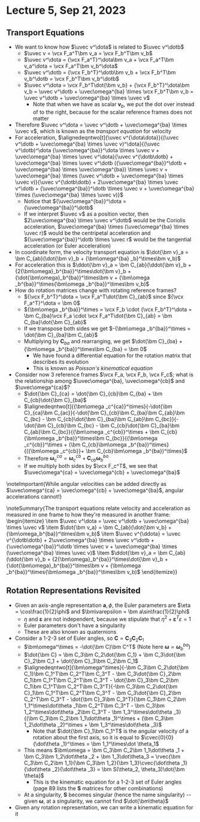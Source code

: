 # Lecture 5, Sep 21, 2023

## Transport Equations

* We want to know how $\uvec v^\dota$ is related to $\uvec v^\dotb$
	* $\uvec v = \vcx F_a^T\bm v_a = \vcx F_b^T\bm v_b$
	* $\uvec v^\dota = {\vcx F_a^T}^\dota\bm v_a + \vcx F_a^T\bm v_a^\dota = \vcx F_a^T\bm v_b^\dota$
	* $\uvec v^\dotb = {\vcx F_b^T}^\dotb\bm v_b + \vcx F_b^T\bm v_b^\dotb = \vcx F_b^T\bm v_b^\dotb$
	* $\uvec v^\dota = \vcx F_b^T\dot{\bm v_b} + {\vcx F_b^T}^\dota\bm v_b = \uvec v^\dotb + \uvec\omega^{ba} \times \vcx F_b^T\bm v_b = \uvec v^\dotb + \uvec\omega^{ba} \times \uvec v$
		* Note that when we have as scalar $\bm v_b$, we put the dot over instead of to the right, because for the scalar reference frames does not matter
* Therefore $\uvec v^\dota = \uvec v^\dotb + \uvec\omega^{ba} \times \uvec v$, which is known as the *transport equation* for velocity
* For acceleration, $\alignedeqntwo[t]{\uvec v^{\dota\dota}}{(\uvec v^\dotb + \uvec\omega^{ba} \times \uvec v)^\dota}{(\uvec v^\dotb)^\dota {\uvec\omega^{ba}}^\dota \times \uvec v + \uvec\omega^{ba} \times \uvec v^\dota}{\uvec v^{\dotb\dotb} + \uvec\omega^{ba} \times \uvec v^\dotb ({\uvec\omega^{ba}}^\dotb + \uvec\omega^{ba} \times \uvec\omega^{ba}) \times \uvec v + \uvec\omega^{ba} \times (\uvec v^\dotb + \uvec\omega^{ba} \times \uvec v)}{\uvec v^{\dotb\dotb} + 2\uvec\omega^{ba} \times \uvec v^\dotb + {\uvec\omega^{ba}}^\dotb \times \uvec v + \uvec\omega^{ba} \times (\uvec\omega^{ba} \times \uvec v)}$
	* Notice that ${\uvec\omega^{ba}}^\dota = {\uvec\omega^{ba}}^\dotb$
	* If we interpret $\uvec v$ as a position vector, then $2\uvec\omega^{ba} \times \uvec v^\dotb$ would be the Coriolis acceleration, $\uvec\omega^{ba} \times (\uvec\omega^{ba} \times \uvec r)$ would be the centripetal acceleration and ${\uvec\omega^{ba}}^\dotb \times \uvec r$ would be the tangential acceleration (or Euler acceleration)
* In coordinate form, the velocity transport equation is $\dot{\bm v}_a = \bm C_{ab}(\dot{\bm v}_b + {\bm\omega^{ba} _b}^\times\bm v_b)$
* For acceleration this is $\ddot{\bm v}_a = \bm C_{ab}(\ddot{\bm v}_b + {2{\bm\omega}_b^{ba}}^\times\dot{\bm v}_b + {\dot{\bm\omega}_b^{ba}}^\times\bm v + {\bm\omega _b^{ba}}^\times{\bm\omega _b^{ba}}^\times\bm v_b)$
* How do rotation matrices change with rotating reference frames?
	* ${\vcx F_b^T}^\dota = \vcx F_a^T\dot{\bm C}_{ab}$ since ${\vcx F_a^T}^\dota = \bm 0$
	* ${\bm\omega _b^{ba}}^\times = \vcx F_b \cdot {\vcx F_b^T}^\dota = \bm C_{ba}\vcx F_a \cdot \vcx F_a^T\dot{\bm C}_{ab} = \bm C_{ba}\dot{\bm C}_{ab}$
	* If we transpose both sides we get $-{\bm\omega _b^{ba}}^\times = \dot{\bm C}_{ba}\bm C_{ab}$
	* Multiplying by $\bm C_{ba}$ and rearranging, we get $\dot{\bm C}_{ba} + {\bm\omega _b^{ba}}^\times\bm C_{ba} = \bm 0$
		* We have found a differential equation for the rotation matrix that describes its evolution
		* This is known as *Poisson's kinematical equation*
* Consider now 3 reference frames $\vcx F_a, \vcx F_b, \vcx F_c$; what is the relationship among $\uvec\omega^{ba}, \uvec\omega^{cb}$ and $\uvec\omega^{ca}$?
	* $\dot{\bm C}_{ca} = \dot{\bm C}_{cb}\bm C_{ba} + \bm C_{cb}\dot{\bm C}_{ba}$
	* $\alignedeqntwo[t]{{\bm\omega _c^{ca}}^\times}{-\dot{\bm C}_{ca}\bm C_{ac}}{-\dot{\bm C}_{cb}\bm C_{ba}\bm C_{ab}\bm C_{bc} - \bm C_{cb}\dot{\bm C}_{ba}\bm C_{ab}\bm C_{bc}}{-\dot{\bm C}_{cb}\bm C_{bc} - \bm C_{cb}\dot{\bm C}_{ba}\bm C_{ab}\bm C_{bc}}{{\bm\omega _c^{cb}}^\times + \bm C_{cb}{\bm\omega _b^{ba}}^\times\bm C_{bc}}{{\bm\omega _c^{cb}}^\times + (\bm C_{cb}\bm\omega _b^{ba})^\times}{({\bm\omega _c^{cb}}+ \bm C_{cb}\bm\omega _b^{ba})^\times}$
	* Therefore $\bm\omega _c^{ca} = \bm\omega _c^{cb} + \bm C_{cb}\bm \omega _b^{ba}$
	* If we multiply both sides by $\vcx F_c^T$, we see that $\uvec\omega^{ca} = \uvec\omega^{cb} + \uvec\omega^{ba}$

\noteImportant{While angular velocities can be added directly as $\uvec\omega^{ca} = \uvec\omega^{cb} + \uvec\omega^{ba}$, angular accelerations cannot!}

\noteSummary{The transport equations relate velocity and acceleration as measured in one frame to how they're measured in another frame:
\begin{itemize}
	\item $\uvec v^\dota = \uvec v^\dotb + \uvec\omega^{ba} \times \uvec v$
	\item $\dot{\bm v_a} = \bm C_{ab}(\dot{\bm v_b} + {\bm\omega_b^{ba}}^\times\bm v_b)$
	\item $\uvec v^{\ddota} = \uvec v^{\dotb\dotb} + 2\uvec\omega^{ba} \times \uvec v^\dotb + {\uvec\omega^{ba}}^\dotb \times \uvec v + \uvec\omega^{ba} \times (\uvec\omega^{ba} \times \uvec v)$
	\item $\ddot{\bm v}_a = \bm C_{ab}(\ddot{\bm v}_b + {2{\bm\omega}_b^{ba}}^\times\dot{\bm v}_b + {\dot{\bm\omega}_b^{ba}}^\times\bm v + {\bm\omega _b^{ba}}^\times{\bm\omega _b^{ba}}^\times\bm v_b)$
\end{itemize}}

## Rotation Representations Revisited

* Given an axis-angle representation $\bm a, \phi$, the Euler parameters are $\eta = \cos\frac{1}{2}\phi$ and $\bm\varepsilon = \bm a\sin\frac{1}{2}\phi$
	* $\eta$ and $\bm\varepsilon$ are not independent, because we stipulate that $\eta^2 + \bm\varepsilon^T\varepsilon = 1$
	* Euler parameters don't have a singularity
	* These are also known as quaternions
* Consider a 1-2-3 set of Euler angles, so $\bm C = \bm C_3\bm C_2\bm C_1$
	* $\bm\omega^\times = -\dot{\bm C}\bm C^T$ (Note here $\bm\omega = \bm\omega _b^{ba}$)
	* $\dot{\bm C} = \bm C_3\bm C_2\dot{\bm C_1} + \bm C_3\dot{\bm C}_2\bm C_1 + \dot{\bm C}_3\bm C_2\bm C_1$
	* $\alignedeqntwo[t]{\bm\omega^\times}{-\bm C_3\bm C_2\dot{\bm C_1}\bm C_1^T\bm C_2^T\bm C_3^T - \bm C_3\dot{\bm C}_2\bm C_1\bm C_1^T\bm C_2^T\bm C_3^T - \dot{\bm C}_3\bm C_2\bm C_1\bm C_1^T\bm C_2^T\bm C_3^T}{-\bm C_3\bm C_2\dot{\bm C}_1\bm C_1^T\bm C_2^T\bm C_3^T - \bm C_3\dot{\bm C}_2\bm C_2^T\bm C_3^T - \dot{\bm C}_3\bm C_3^T}{\bm C_3\bm C_2\bm 1_1^\times\dot\theta _1\bm C_2^T\bm C_3^T - \bm C_3\bm 1_2^\times\dot\theta _2\bm C_3^T - \bm 1_3^\times\dot\theta _3}{(\bm C_3\bm C_2\bm 1_1\dot\theta _1)^\times + (\bm C_3\bm 1_2\dot\theta _2)^\times + \bm 1_3^\times\dot\theta _3}$
		* Note that $\dot{\bm C}_1\bm C_1^T$ is the angular velocity of a rotation about the first axis, so it is equal to $\cvec{0}{0}{\dot\theta _1}^\times = \bm 1_1^\times\dot \theta_1$
	* This means $\bm\omega = \bm C_3\bm C_2\bm 1_1\dot\theta _1 + \bm C_3\bm 1_2\dot\theta _2 + \bm 1_3\dot\theta_3 = \rvec{\bm C_3\bm C_2\bm 1_1}{\bm C_3\bm 1_2}{\bm 1_3}\cvec{\dot\theta _1}{\dot\theta _2}{\dot\theta _3} = \bm S(\theta_2, \theta_3)\dot{\bm \theta}$
		* This is the kinematic equation for a 1-2-3 set of Euler angles (page 89 lists the $\bm S$ matrices for other combinations)
	* At a singularity, $\bm S$ becomes singular (hence the name singularity) -- given $\bm\omega$, at a singularity, we cannot find $\dot{\bm\theta}$
* Given any rotation representation, we can write a kinematic equation for it

